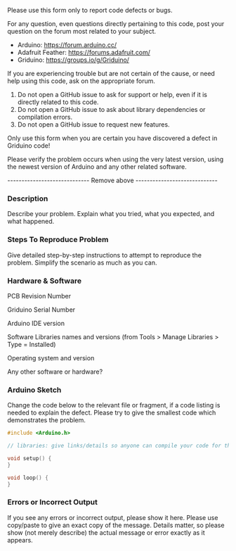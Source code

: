 Please use this form only to report code defects or bugs.

For any question, even questions directly pertaining to this code, post your question on the forum most related to your subject.

* Arduino: https://forum.arduino.cc/
* Adafruit Feather: https://forums.adafruit.com/
* Griduino: https://groups.io/g/Griduino/

If you are experiencing trouble but are not certain of the cause, or need help using this code, ask on the appropriate forum.  

1. Do not open a GitHub issue to ask for support or help, even if it is directly related to this code. 
1. Do not open a GitHub issue to ask about library dependencies or compilation errors. 
1. Do not open a GitHub issue to request new features.

Only use this form when you are certain you have discovered a defect in Griduino code!

Please verify the problem occurs when using the very latest version, using the newest version of Arduino and any other related software.

----------------------------- Remove above -----------------------------

### Description

Describe your problem. Explain what you tried, what you expected, and what happened.

### Steps To Reproduce Problem

Give detailed step-by-step instructions to attempt to reproduce the problem. Simplify the scenario as much as you can.

### Hardware & Software

PCB Revision Number

Griduino Serial Number

Arduino IDE version

Software Libraries names and versions (from Tools > Manage Libraries > Type = Installed)

Operating system and version

Any other software or hardware?

### Arduino Sketch

Change the code below to the relevant file or fragment, if a code listing is needed to explain the defect. Please try to give the smallest code which demonstrates the problem.

```cpp
#include <Arduino.h>

// libraries: give links/details so anyone can compile your code for the same result

void setup() {
}

void loop() {
}
```


### Errors or Incorrect Output

If you see any errors or incorrect output, please show it here.  Please use copy/paste to give an exact copy of the message.  Details matter, so please show (not merely describe) the actual message or error exactly as it appears.


